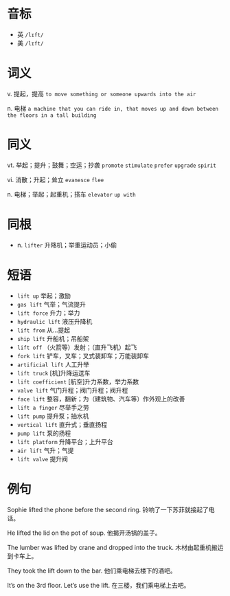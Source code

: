 # 音标

- 英 `/lɪft/`
- 美 `/lɪft/`

# 词义

v. 提起，提高
`to move something or someone upwards into the air`

n. 电梯
`a machine that you can ride in, that moves up and down between the floors in a tall building`

# 同义

vt. 举起；提升；鼓舞；空运；抄袭
`promote` `stimulate` `prefer` `upgrade` `spirit`

vi. 消散；升起；耸立
`evanesce` `flee`

n. 电梯；举起；起重机；搭车
`elevator` `up with`

# 同根

- n. `lifter` 升降机；举重运动员；小偷

# 短语

- `lift up` 举起；激励
- `gas lift` 气举；气流提升
- `lift force` 升力；举力
- `hydraulic lift` 液压升降机
- `lift from` 从…提起
- `ship lift` 升船机；吊船架
- `lift off` （火箭等）发射；（直升飞机）起飞
- `fork lift` 铲车，叉车；叉式装卸车；万能装卸车
- `artificial lift` 人工升举
- `lift truck` [机]升降运送车
- `lift coefficient` [航空]升力系数，举力系数
- `valve lift` 气门升程；阀门升程；阀升程
- `face lift` 整容，翻新；为（建筑物、汽车等）作外观上的改善
- `lift a finger` 尽举手之劳
- `lift pump` 提升泵；抽水机
- `vertical lift` 直升式；垂直扬程
- `pump lift` 泵的扬程
- `lift platform` 升降平台；上升平台
- `air lift` 气升；气提
- `lift valve` 提升阀

# 例句

Sophie lifted the phone before the second ring.
铃响了一下苏菲就接起了电话。

He lifted the lid on the pot of soup.
他揭开汤锅的盖子。

The lumber was lifted by crane and dropped into the truck.
木材由起重机搬运到卡车上。

They took the lift down to the bar.
他们乘电梯去楼下的酒吧。

It’s on the 3rd floor. Let’s use the lift.
在三楼，我们乘电梯上去吧。


